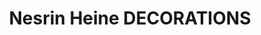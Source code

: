 ---
title: "Nesrin Heine DECORATIONS"
url: /bergfeld/nesrin-heine-decorations/
shop: Partyzubehör
---